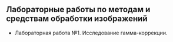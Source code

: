 ## Лабораторные работы по методам и средствам обработки изображений
- Лабораторная работа №1. Исследование гамма-коррекции.
